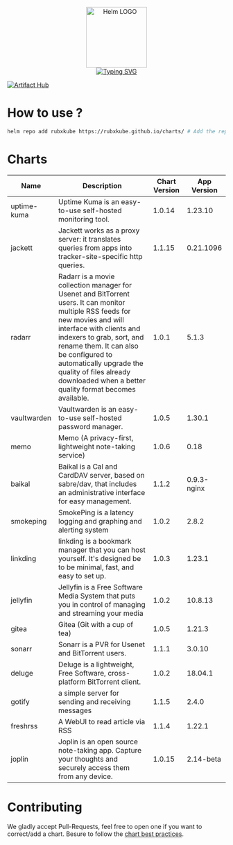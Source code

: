 <p align="center">
    <img src="https://helm.sh/img/helm.svg" width="140px" alt="Helm LOGO"/>
    <br>
    <a href="https://rubxkube.github.io/charts/"><img src="https://readme-typing-svg.herokuapp.com?font=Fira+Code&pause=1000&color=0F1689&background=FFFFFF00&center=true&vCenter=true&width=435&lines=QJOLY's+Chart+Repository;rubxkube.github.io%2Fhelm-charts;+Feel+free+to+contribute" alt="Typing SVG" /></a>
</p>

[![Artifact Hub](https://img.shields.io/endpoint?url=https://artifacthub.io/badge/repository/rubxkube)](https://artifacthub.io/packages/search?repo=rubxkube)

# How to use ? 

```bash
helm repo add rubxkube https://rubxkube.github.io/charts/ # Add the repo to your helm
```

# Charts

| Name  | Description | Chart Version | App Version |
|-------|-------------|---------------|-------------|
| uptime-kuma | Uptime Kuma is an easy-to-use self-hosted monitoring tool. | 1.0.14 | 1.23.10 |
| jackett | Jackett works as a proxy server: it translates queries from apps into tracker-site-specific http queries. | 1.1.15 | 0.21.1096 |
| radarr | Radarr is a movie collection manager for Usenet and BitTorrent users. It can monitor multiple RSS feeds for new movies and will interface with clients and indexers to grab, sort, and rename them. It can also be configured to automatically upgrade the quality of files already downloaded when a better quality format becomes available. | 1.0.1 | 5.1.3 |
| vaultwarden | Vaultwarden is an easy-to-use self-hosted password manager. | 1.0.5 | 1.30.1 |
| memo | Memo (A privacy-first, lightweight note-taking service) | 1.0.6 | 0.18 |
| baikal | Baikal is a Cal and CardDAV server, based on sabre/dav, that includes an administrative interface for easy management. | 1.1.2 | 0.9.3-nginx |
| smokeping | SmokePing is a latency logging and graphing and alerting system | 1.0.2 | 2.8.2 |
| linkding | linkding is a bookmark manager that you can host yourself. It's designed be to be minimal, fast, and easy to set up. | 1.0.3 | 1.23.1 |
| jellyfin | Jellyfin is a Free Software Media System that puts you in control of managing and streaming your media | 1.0.2 | 10.8.13 |
| gitea | Gitea (Git with a cup of tea) | 1.0.5 | 1.21.3 |
| sonarr | Sonarr is a PVR for Usenet and BitTorrent users. | 1.1.1 | 3.0.10 |
| deluge | Deluge is a lightweight, Free Software, cross-platform BitTorrent client. | 1.0.2 | 18.04.1 |
| gotify | a simple server for sending and receiving messages | 1.1.5 | 2.4.0 |
| freshrss | A WebUI to read article via RSS | 1.1.4 | 1.22.1 |
| joplin | Joplin is an open source note-taking app. Capture your thoughts and securely access them from any device. | 1.0.15 | 2.14-beta |


# Contributing 

We gladly accept Pull-Requests, feel free to open one if you want to correct/add a chart. Besure to follow the [chart best practices](https://helm.sh/docs/chart_best_practices/).

